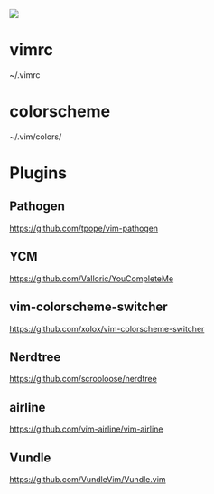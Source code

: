 ![](https://c7.staticflickr.com/9/8138/29831678110_39867512ab_n.jpg)
# vimrc
~/.vimrc
# colorscheme
~/.vim/colors/
# Plugins
## Pathogen
https://github.com/tpope/vim-pathogen
## YCM
https://github.com/Valloric/YouCompleteMe
## vim-colorscheme-switcher
https://github.com/xolox/vim-colorscheme-switcher
## Nerdtree
https://github.com/scrooloose/nerdtree
## airline
https://github.com/vim-airline/vim-airline 
## Vundle
https://github.com/VundleVim/Vundle.vim
